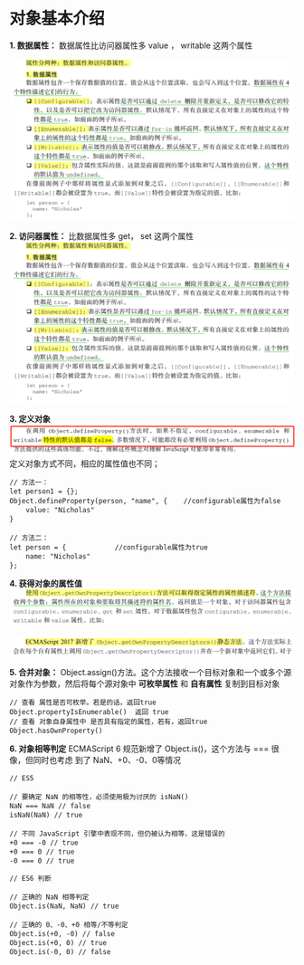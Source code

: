 # 对象基本介绍

**1. 数据属性：**
数据属性比访问器属性多 value ， writable 这两个属性

![数据属性](./icon/data_attribute.png)

**2. 访问器属性：**
比数据属性多 get， set 这两个属性
![访问器属性](./icon/data_attribute.png)

**3. 定义对象**
![定义对象](./icon/defineObject.png)
定义对象方式不同，相应的属性值也不同；
```JS
// 方法一：
let person1 = {};   
Object.defineProperty(person, "name", {    //configurable属性为false
    value: "Nicholas"
}

// 方法二：
let person = {            //configurable属性为true
    name: "Nicholas" 
};
```

**4. 获得对象的属性值**
![获得对象的属性值1](./icon/getProperty.png)

![获得对象的属性值2](./icon/getProperty2.png)

**5. 合并对象：**
Object.assign()方法。这个方法接收一个目标对象和一个或多个源对象作为参数，然后将每个源对象中 **可枚举属性** 和 **自有属性** 复制到目标对象

```JS
// 查看 属性是否可枚举。若是的话，返回true
Object.propertyIsEnumerable()  返回 true
// 查看 对象自身属性中 是否具有指定的属性，若有，返回true
Object.hasOwnProperty()
```

**6. 对象相等判定**
ECMAScript 6 规范新增了 Object.is()，这个方法与 === 很像，但同时也考虑
到了 NaN、+0、-0、0等情况

```JS
// ES5

// 要确定 NaN 的相等性，必须使用极为讨厌的 isNaN()
NaN === NaN // false 
isNaN(NaN) // true

// 不同 JavaScript 引擎中表现不同，但仍被认为相等，这是错误的
+0 === -0 // true 
+0 === 0 // true 
-0 === 0 // true
```
```JS
// ES6 判断

// 正确的 NaN 相等判定
Object.is(NaN, NaN) // true

// 正确的 0、-0、+0 相等/不等判定
Object.is(+0, -0) // false 
Object.is(+0, 0) // true 
Object.is(-0, 0) // false
```

